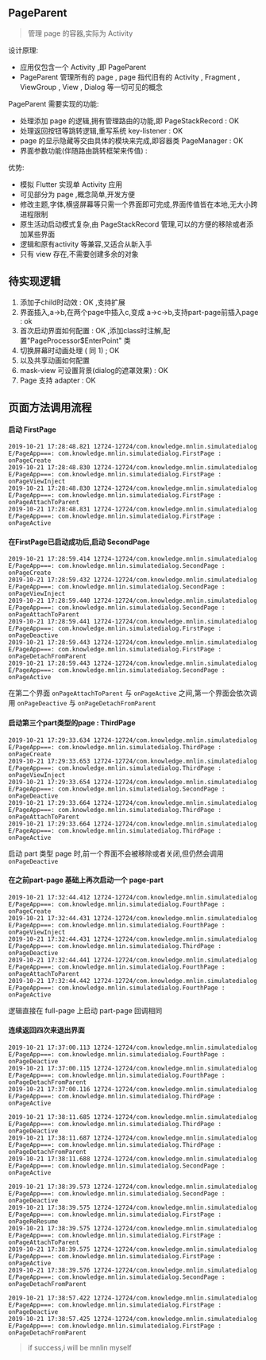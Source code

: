 ## PageParent 

> 管理 page 的容器,实际为 Activity


设计原理:

 * 应用仅包含一个 Activity ,即 PageParent
 * PageParent 管理所有的 page , page 指代旧有的 Activity , Fragment , ViewGroup , View , Dialog 等一切可见的概念


PageParent 需要实现的功能:

 * 处理添加 page 的逻辑,拥有管理路由的功能,即 PageStackRecord : OK
 * 处理返回按钮等跳转逻辑,重写系统 key-listener : OK
 * page 的显示隐藏等交由具体的模块来完成,即容器类 PageManager : OK
 * 界面参数功能(伴随路由跳转框架来传值) : 

优势:

 * 模拟 Flutter 实现单 Activity 应用
 * 可见部分为 page ,概念简单,开发方便
 * 修改主题,字体,横竖屏幕等只需一个界面即可完成,界面传值皆在本地,无大小跨进程限制
 * 原生活动启动模式复杂,由 PageStackRecord 管理,可以的方便的移除或者添加某些界面
 * 逻辑和原有activity 等兼容,又适合从新入手
 * 只有 view 存在,不需要创建多余的对象


## 待实现逻辑

 1. 添加子child时动效 :  OK ,支持扩展
 2. 界面插入,a->b,在两个page中插入c,变成 a->c->b,支持part-page前插入page : ok
 3. 首次启动界面如何配置 : OK ,添加class时注解,配置"PageProcessor$EnterPoint" 类
 4. 切换屏幕时动画处理 ( 同 1) ; OK 
 5. 以及共享动画如何配置  
 6. mask-view 可设置背景(dialog的遮罩效果) : OK
 7. Page 支持 adapter  : OK 


## 页面方法调用流程

#### 启动 FirstPage

```
2019-10-21 17:28:48.821 12724-12724/com.knowledge.mnlin.simulatedialog E/PageApp===: com.knowledge.mnlin.simulatedialog.FirstPage : onPageCreate
2019-10-21 17:28:48.830 12724-12724/com.knowledge.mnlin.simulatedialog E/PageApp===: com.knowledge.mnlin.simulatedialog.FirstPage : onPageViewInject
2019-10-21 17:28:48.830 12724-12724/com.knowledge.mnlin.simulatedialog E/PageApp===: com.knowledge.mnlin.simulatedialog.FirstPage : onPageAttachToParent
2019-10-21 17:28:48.831 12724-12724/com.knowledge.mnlin.simulatedialog E/PageApp===: com.knowledge.mnlin.simulatedialog.FirstPage : onPageActive
```

#### 在FirstPage已启动成功后,启动 SecondPage

```
2019-10-21 17:28:59.414 12724-12724/com.knowledge.mnlin.simulatedialog E/PageApp===: com.knowledge.mnlin.simulatedialog.SecondPage : onPageCreate
2019-10-21 17:28:59.432 12724-12724/com.knowledge.mnlin.simulatedialog E/PageApp===: com.knowledge.mnlin.simulatedialog.SecondPage : onPageViewInject
2019-10-21 17:28:59.440 12724-12724/com.knowledge.mnlin.simulatedialog E/PageApp===: com.knowledge.mnlin.simulatedialog.SecondPage : onPageAttachToParent
2019-10-21 17:28:59.441 12724-12724/com.knowledge.mnlin.simulatedialog E/PageApp===: com.knowledge.mnlin.simulatedialog.FirstPage : onPageDeactive
2019-10-21 17:28:59.443 12724-12724/com.knowledge.mnlin.simulatedialog E/PageApp===: com.knowledge.mnlin.simulatedialog.FirstPage : onPageDetachFromParent
2019-10-21 17:28:59.443 12724-12724/com.knowledge.mnlin.simulatedialog E/PageApp===: com.knowledge.mnlin.simulatedialog.SecondPage : onPageActive
```

在第二个界面 `onPageAttachToParent` 与 `onPageActive` 之间,第一个界面会依次调用 `onPageDeactive` 与 `onPageDetachFromParent`

#### 启动第三个part类型的page : ThirdPage 

```
2019-10-21 17:29:33.634 12724-12724/com.knowledge.mnlin.simulatedialog E/PageApp===: com.knowledge.mnlin.simulatedialog.ThirdPage : onPageCreate
2019-10-21 17:29:33.653 12724-12724/com.knowledge.mnlin.simulatedialog E/PageApp===: com.knowledge.mnlin.simulatedialog.ThirdPage : onPageViewInject
2019-10-21 17:29:33.654 12724-12724/com.knowledge.mnlin.simulatedialog E/PageApp===: com.knowledge.mnlin.simulatedialog.SecondPage : onPageDeactive
2019-10-21 17:29:33.664 12724-12724/com.knowledge.mnlin.simulatedialog E/PageApp===: com.knowledge.mnlin.simulatedialog.ThirdPage : onPageAttachToParent
2019-10-21 17:29:33.664 12724-12724/com.knowledge.mnlin.simulatedialog E/PageApp===: com.knowledge.mnlin.simulatedialog.ThirdPage : onPageActive
```

启动 part 类型 page 时,前一个界面不会被移除或者关闭,但仍然会调用 `onPageDeactive`

#### 在之前part-page 基础上再次启动一个 page-part

```
2019-10-21 17:32:44.412 12724-12724/com.knowledge.mnlin.simulatedialog E/PageApp===: com.knowledge.mnlin.simulatedialog.FourthPage : onPageCreate
2019-10-21 17:32:44.431 12724-12724/com.knowledge.mnlin.simulatedialog E/PageApp===: com.knowledge.mnlin.simulatedialog.FourthPage : onPageViewInject
2019-10-21 17:32:44.431 12724-12724/com.knowledge.mnlin.simulatedialog E/PageApp===: com.knowledge.mnlin.simulatedialog.ThirdPage : onPageDeactive
2019-10-21 17:32:44.441 12724-12724/com.knowledge.mnlin.simulatedialog E/PageApp===: com.knowledge.mnlin.simulatedialog.FourthPage : onPageAttachToParent
2019-10-21 17:32:44.442 12724-12724/com.knowledge.mnlin.simulatedialog E/PageApp===: com.knowledge.mnlin.simulatedialog.FourthPage : onPageActive
```

逻辑直接在 full-page 上启动 part-page 回调相同

#### 连续返回四次来退出界面

```
2019-10-21 17:37:00.113 12724-12724/com.knowledge.mnlin.simulatedialog E/PageApp===: com.knowledge.mnlin.simulatedialog.FourthPage : onPageDeactive
2019-10-21 17:37:00.115 12724-12724/com.knowledge.mnlin.simulatedialog E/PageApp===: com.knowledge.mnlin.simulatedialog.FourthPage : onPageDetachFromParent
2019-10-21 17:37:00.116 12724-12724/com.knowledge.mnlin.simulatedialog E/PageApp===: com.knowledge.mnlin.simulatedialog.ThirdPage : onPageActive
```

```
2019-10-21 17:38:11.685 12724-12724/com.knowledge.mnlin.simulatedialog E/PageApp===: com.knowledge.mnlin.simulatedialog.ThirdPage : onPageDeactive
2019-10-21 17:38:11.687 12724-12724/com.knowledge.mnlin.simulatedialog E/PageApp===: com.knowledge.mnlin.simulatedialog.ThirdPage : onPageDetachFromParent
2019-10-21 17:38:11.688 12724-12724/com.knowledge.mnlin.simulatedialog E/PageApp===: com.knowledge.mnlin.simulatedialog.SecondPage : onPageActive
```

```
2019-10-21 17:38:39.573 12724-12724/com.knowledge.mnlin.simulatedialog E/PageApp===: com.knowledge.mnlin.simulatedialog.SecondPage : onPageDeactive
2019-10-21 17:38:39.575 12724-12724/com.knowledge.mnlin.simulatedialog E/PageApp===: com.knowledge.mnlin.simulatedialog.FirstPage : onPageReResume
2019-10-21 17:38:39.575 12724-12724/com.knowledge.mnlin.simulatedialog E/PageApp===: com.knowledge.mnlin.simulatedialog.FirstPage : onPageAttachToParent
2019-10-21 17:38:39.575 12724-12724/com.knowledge.mnlin.simulatedialog E/PageApp===: com.knowledge.mnlin.simulatedialog.FirstPage : onPageActive
2019-10-21 17:38:39.576 12724-12724/com.knowledge.mnlin.simulatedialog E/PageApp===: com.knowledge.mnlin.simulatedialog.SecondPage : onPageDetachFromParent
```

```
2019-10-21 17:38:57.422 12724-12724/com.knowledge.mnlin.simulatedialog E/PageApp===: com.knowledge.mnlin.simulatedialog.FirstPage : onPageDeactive
2019-10-21 17:38:57.425 12724-12724/com.knowledge.mnlin.simulatedialog E/PageApp===: com.knowledge.mnlin.simulatedialog.FirstPage : onPageDetachFromParent
```



















































































>
> if success,i will be mnlin myself
>